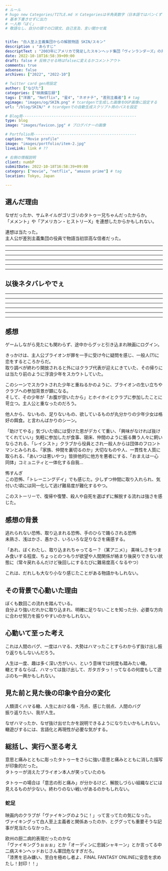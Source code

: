 ```yaml
---
# ルール
# hugo new Categories/TITLE.md ※ Categoriesは半角英数字（日本語ではパンくずリストが機能しない
# 基本下書きせずに出力
# 一人称「ぼく」
# 敬語なし、自分の頭での口頭文、自己言及、言い聞かせ風


title: "白人至上主義集団からの解脱物語 SKIN/スキン"
description : "あらすじ"
descriptText : "2003年にアメリカで発足したスキンヘッド集団「ヴィンランダーズ」の共同創設者ブライオン・ワイドナーの実話をもとに製作され、第91回アカデミー賞を受賞した短編映画を長編化した社会派ドラマ。白人至上主義者に育てられ、スキンヘッドに差別主義者の象徴ともいえる無数のタトゥーを入れたブライオン。シングルマザーのジュリーと出会ったブライオンは、これまでの憎悪と暴力に満ちた自身の悪行の数々を悔い、新たな人生を始めようと決意する。しかし、かつての同志たちは脱会を許さず、ブライオンに執拗な脅迫や暴力を浴びせてくる。そして彼らの暴力の矛先はジュリーたちにも向き始める。ブライオン役を「リトル・ダンサー」「ロケットマン」のジェイミー・ベル、ジュリー役を短編版「SKIN」にも出演したダニエル・マクドナルドがそれぞれ演じる。イスラエル出身のユダヤ人監督ガイ・ナティーブが、短編に続きメガホンをとった。劇場公開時には一部劇場で基になった短編版も上映。"
date: 2022-10-18T16:58:39+09:00
draft: false # 反映させる時はfalseに変えるかコメントアウト
comments: true
adsense: false
archives: ["2022", "2022-10"]

# Twitter card gen用設定
author: ["なぴた"]
categories: ["映画備忘録"]
tags: ["洋画", "Netflix", "星4", "ネオナチ", "差別主義者"] # tag
ogimage: "images/og/SKIN.png" # tcardgenで生成した画像をOGP画像に設定する
url: "/blog/SKIN/" # tcardgenでの自動生成スクリプト用のパスを設定

# Blog用---------------------------------------------------
type: blog
image: "images/favicon.jpg" # ブログバナーの画像

# Portfolio用----------------------------------------------
caption: "Movie profile"
image: "images/portfolio/item-2.jpg"
liveLink: link # ??

# 右側の情報説明
client: numbP
submitDate: 2022-10-18T16:58:39+09:00
category: ["movie", "netflix", "amazon prime"] # tag
location: Tokyo, Japan

---
```




## 選んだ理由
なぜだったか、サムネイルがゴリゴリのタトゥー兄ちゃんだったからか。  
「メメント」や「アメリカン・ヒストリーX」を連想したからかもしれない。

連想は当たった。  
主人公が差別主義集団の役員で物語当初崇高な信者だった。



-------------------------
-------------------------
-------------------------
-------------------------
-------------------------
-------------------------
## 以後ネタバレやでぇ
-------------------------
-------------------------
-------------------------
-------------------------
-------------------------
-------------------------

## 感想
ゲームしながら見たにも関わらず、途中からグッと引き込まれ映画にログイン。

きっかけは、主人公ブライオンが罪を一手に受け今に疑問を感じ、一般人(?)に恋をするところからだ。  
取り調べが終わり開放されると外にはクラブ代表が迎えにきていた、その帰りには当たり前のように浮浪少年をスカウトしていた。  

このシーンでスカウトされた少年と重ねるかのように、ブライオンの生い立ちやクラブへの参加背景が顕になる。  
そして、その少年が「お腹が空いたから」とホイホイとクラブに参加したことに苛立つ。主人公と重なったのだろう。

他人から、ないもの、足りないもの、欲しているものが丸分かりの少年少女は格好の餌食。と言わんばかりのシーン。  

「助けてやる」気づいた頃には受けた恩がデカくて重い、「興味がなければ抜けてくれていい」気軽に参加したが食事、寝床、仲間のように振る舞う人々に飼いならされる、「レイシスト」クラブから役員とされ一般人からは団体のフロントマンとみられる、「家族、仲間を裏切るのか」大切なものや人、一貫性を人質に取られる、「あいつは悪いやつ」皆排他的に他方を悪者にする、「おまえは一心同体」コミュニティと一体化する自我…


怖すんぎ  
この恐怖、「トレーニングデイ」でも感じた。少しずつ仲間に取り入れられ、気付いた頃には同一化して逃げ難易度が難化するやつ。


このストーリーで、復帰や復讐、殺人や自死を選ばずに解脱する流れは強さを感じた。  


## 感想の背景
逃れられない恐怖、取り込まれる恐怖、手のひらで踊らされる恐怖  
未熟さ、浅はかさ、愚かさ、いろいろな足りなさを痛感する。

「あれ、ぼくわたし、取り込まれちゃってるー？（某アニメ）」
美味しさをつまみ食いする程度、ちょっとのつもりが欲望や人間関係が絡まり後戻りできない状態に（常々戻れるんだけど後回しにするたびに難易度高くなるやつ）

これは、だれしも大なり小なり感じたことがある物語かもしれない。


## その背景で心動いた理由
ぼくも数回この流れを踏んでいる。  
自分より強いだれかに取り込まれ、明確に足りないことを知った分、必要な方向に合わせ努力を振りやすいのかもしれない。


## 心動いて至った考え
これは人間のバグ、一度はハマる、大勢はハマったことすらわからず抜け出し振り返りもしないんだろう。

人生は一度、趣は多く深い方がいい、という意味では何度も踏みたい轍。  
轍とするならば、ハマっては抜け出して、ガタガタっ！ってなるの何度もして遊ぶのも一興かもしれない。



## 見た前と見た後の印象や自分の変化
人類須くハマる轍、人生における傷・汚点、感じた弱点、人間のバグ  
振り返りたい、我が人生。

なぜハマったか、なぜ抜け出せたかを説明できるようになりたいかもしれない。  
轍遊びするには、言語化と再現性が必要な気がする。

## 総括し、実行へ至る考え
意思と痛みとともに彫ったタトゥーをさらに強い意思と痛みとともに消した描写が印象的だった。  
タトゥーが消えたブライオン本人が笑っていたのも

タトゥーの場合は「意志の形と痛み」が分かるけど、解脱しづらい組織などには見えるものが少ない。終わりのない戦いがあるのかもしれない。


### 蛇足
映画内のクラブが「ヴァイキングのように！」って言ってたの気になった。  
ヴァイキングって白人至上主義者と関係あったのか、とググっても重要そうな記事が見当たらなかった。

欧州の厨二病的表現だったのかな  
「ヴァイキングうぉぉぉ」とか「オーディンに忠誠シャキーン」とか言ってる中二病スキンヘッドおじさん軍団危なすぎだろ。  
「漆黒を忌み嫌い、至白を極めし者よ、FINAL FANTASY ONLINEに安息を求めたし！封印！！」